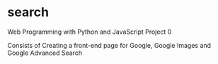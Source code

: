 # search
Web Programming with Python and JavaScript Project 0

Consists of Creating a front-end page for Google, Google Images and Google Advanced Search
